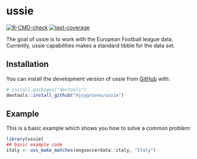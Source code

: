
<!-- README.md is generated from README.Rmd. Please edit that file -->

# ussie

<!-- badges: start -->

[![R-CMD-check](https://github.com/mjoygroves/ussie/actions/workflows/R-CMD-check.yaml/badge.svg)](https://github.com/mjoygroves/ussie/actions/workflows/R-CMD-check.yaml)
[![test-coverage](https://github.com/mjoygroves/ussie/actions/workflows/test-coverage.yaml/badge.svg)](https://github.com/mjoygroves/ussie/actions/workflows/test-coverage.yaml)
<!-- badges: end -->

The goal of ussie is to work with the European Football league data.
Currently, ussie capabilities makes a standard tibble for the data set.

## Installation

You can install the development version of ussie from
[GitHub](https://github.com/) with:

``` r
# install.packages("devtools")
devtools::install_github("mjoygroves/ussie")
```

## Example

This is a basic example which shows you how to solve a common problem:

``` r
library(ussie)
## basic example code
italy <- uss_make_matches(engsoccerdata::italy, "Italy")
```
